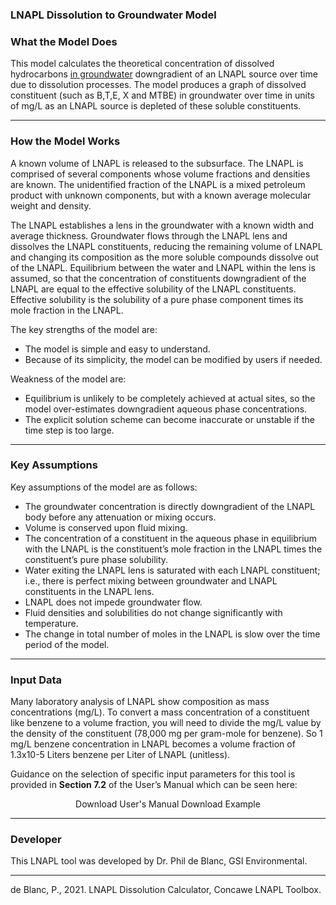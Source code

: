 <h3> LNAPL Dissolution to Groundwater Model </h3>

<h3> What the Model Does </h3>

This model calculates the theoretical concentration of dissolved hydrocarbons <u>in groundwater</u> downgradient of an LNAPL source over time due to dissolution processes. The model produces a graph of dissolved constituent (such as B,T,E, X and MTBE) in groundwater over time in units of mg/L as an LNAPL source is depleted of these soluble constituents.


<hr class="featurette-divider">

<h3> How the Model Works </h3>

A known volume of LNAPL is released to the subsurface. The LNAPL is comprised of several components whose volume fractions and densities are known. The unidentified fraction of the LNAPL is a mixed petroleum product with unknown components, but with a known average molecular weight and density.

The LNAPL establishes a lens in the groundwater with a known width and average thickness. Groundwater flows through the LNAPL lens and dissolves the LNAPL constituents, reducing the remaining volume of LNAPL and changing its composition as the more soluble compounds dissolve out of the LNAPL. Equilibrium between the water and LNAPL within the lens is assumed, so that the concentration of constituents downgradient of the LNAPL are equal to the effective solubility of the LNAPL constituents. Effective solubility is the solubility of a pure phase component times its mole fraction in the LNAPL.

The key strengths of the model are:
- The model is simple and easy to understand.
- Because of its simplicity, the model can be modified by users if needed.

Weakness of the model are:
- Equilibrium is unlikely to be completely achieved at actual sites, so the model over-estimates downgradient aqueous phase concentrations.
- The explicit solution scheme can become inaccurate or unstable if the time step is too large.

<hr class="featurette-divider">

<h3> Key Assumptions </h3>

Key assumptions of the model are as follows:

- The groundwater concentration is directly downgradient of the LNAPL body before any attenuation or mixing occurs.
- Volume is conserved upon fluid mixing.
- The concentration of a constituent in the aqueous phase in equilibrium with the LNAPL is the constituent’s mole fraction in the LNAPL times the constituent’s pure phase solubility.
- Water exiting the LNAPL lens is saturated with each LNAPL constituent; i.e., there is perfect mixing between groundwater and LNAPL constituents in the LNAPL lens.
- LNAPL does not impede groundwater flow.
- Fluid densities and solubilities do not change significantly with temperature.
- The change in total number of moles in the LNAPL is slow over the time period of the model.

<hr class="featurette-divider">

<h3> Input Data </h3>

Many laboratory analysis of LNAPL show composition as mass concentrations (mg/L).  To convert a mass concentration of a constituent like benzene to a volume fraction, you will need to divide the mg/L value by the density of the constituent (78,000 mg per gram-mole for benzene). So 1 mg/L benzene concentration in LNAPL becomes a volume fraction of  1.3x10-5 Liters benzene per Liter of LNAPL (unitless).

Guidance on the selection of specific input parameters for this tool is provided in <b>Section 7.2</b> of the User’s Manual which can be seen here:

<div style = "text-align:center;">
<a class="btn btn-default btn btn-default shiny-download-link shiny-bound-output button1" onclick="window.open('https://www.concawe.eu/wp-content/uploads/Rpt_5-22.pdf#page=46')" role="button">Download User's Manual</a>
<a class="btn btn-default btn btn-default shiny-download-link shiny-bound-output button1" onclick="window.open('05_LNAPL-Risk/Tier_2/LNAPL_Dissolution_Calculator_Example.pdf')" role="button">Download Example</a>
</div>

<hr class="featurette-divider">

<h3> Developer </h3>

This LNAPL tool was developed by Dr. Phil de Blanc, GSI Environmental.

<hr class="featurette-divider">

de Blanc, P., 2021.  LNAPL Dissolution Calculator, Concawe LNAPL Toolbox.
